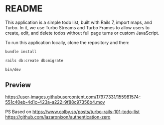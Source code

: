 # README

This application is a simple todo list, built with Rails 7, import maps, and Turbo. In it, we use Turbo Streams and Turbo Frames to allow users to create, edit, and delete todos without full page turns or custom JavaScript.

To run this application locally, clone the repository and then:

```bash
bundle install
```
```bash
rails db:create db:migrate
```
```bash
bin/dev
```

## Preview

https://user-images.githubusercontent.com/17977331/155981574-551c40eb-4d1c-423a-a222-9f88c97356b4.mov


PS Based on https://www.colby.so/posts/turbo-rails-101-todo-list
            https://github.com/lazaronixon/authentication-zero
